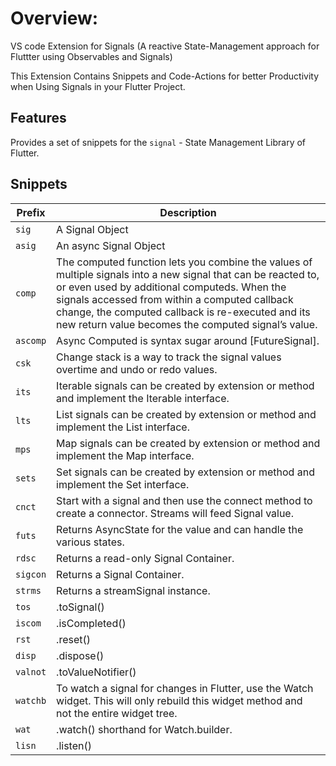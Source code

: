 # Overview:

VS code Extension for Signals (A reactive State-Management approach for Fluttter using Observables and Signals)

This Extension Contains Snippets and Code-Actions for better Productivity when Using Signals in your Flutter Project.

## Features

Provides a set of snippets for the `signal` - State Management Library of Flutter.


## Snippets

| Prefix   | Description                                                                                                                               |
|----------|-------------------------------------------------------------------------------------------------------------------------------------------|
| `sig`    | A Signal Object                                                                                                                           |
| `asig`   | An async Signal Object                                                                                                                    |
| `comp`   | The computed function lets you combine the values of multiple signals into a new signal that can be reacted to, or even used by additional computeds. When the signals accessed from within a computed callback change, the computed callback is re-executed and its new return value becomes the computed signal’s value. |
| `ascomp` | Async Computed is syntax sugar around [FutureSignal].                                                                                     |
| `csk`    | Change stack is a way to track the signal values overtime and undo or redo values.                                                       |
| `its`    | Iterable signals can be created by extension or method and implement the Iterable interface.                                             |
| `lts`    | List signals can be created by extension or method and implement the List interface.                                                     |
| `mps`    | Map signals can be created by extension or method and implement the Map interface.                                                       |
| `sets`   | Set signals can be created by extension or method and implement the Set interface.                                                       |
| `cnct`   | Start with a signal and then use the connect method to create a connector. Streams will feed Signal value.                                |
| `futs`   | Returns AsyncState<T> for the value and can handle the various states.                                                                   |
| `rdsc`   | Returns a read-only Signal Container.                                                                                                     |
| `sigcon` | Returns a Signal Container.                                                                                                               |
| `strms`  | Returns a streamSignal instance.                                                                                                          |
| `tos`    | .toSignal()                                                                                                                               |
| `iscom`  | .isCompleted()                                                                                                                            |
| `rst`    | .reset()                                                                                                                                  |
| `disp`   | .dispose()                                                                                                                                  |
| `valnot` | .toValueNotifier()                                                                                                                        |
| `watchb` | To watch a signal for changes in Flutter, use the Watch widget. This will only rebuild this widget method and not the entire widget tree. |
| `wat`    | .watch() shorthand for Watch.builder.                                                                                                     |
| `lisn`    | .listen()                                                                                                     |



